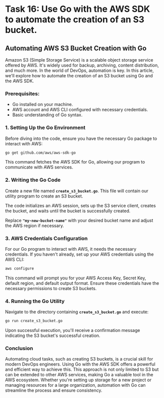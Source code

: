 # Task 16: Use Go with the AWS SDK to automate the creation of an S3 bucket.

## **Automating AWS S3 Bucket Creation with Go**

Amazon S3 (Simple Storage Service) is a scalable object storage service offered by AWS. It's widely used for backup, archiving, content distribution, and much more. In the world of DevOps, automation is key. In this article, we'll explore how to automate the creation of an S3 bucket using Go and the AWS SDK.

### **Prerequisites:**

- Go installed on your machine.
- AWS account and AWS CLI configured with necessary credentials.
- Basic understanding of Go syntax.

### **1. Setting Up the Go Environment**

Before diving into the code, ensure you have the necessary Go package to interact with AWS:

```bash
go get github.com/aws/aws-sdk-go
```

This command fetches the AWS SDK for Go, allowing our program to communicate with AWS services.

### **2. Writing the Go Code**

Create a new file named **`create_s3_bucket.go`**. This file will contain our utility program to create an S3 bucket.

The code initializes an AWS session, sets up the S3 service client, creates the bucket, and waits until the bucket is successfully created.

Replace **`"my-new-bucket-name"`** with your desired bucket name and adjust the AWS region if necessary.

### **3. AWS Credentials Configuration**

For our Go program to interact with AWS, it needs the necessary credentials. If you haven't already, set up your AWS credentials using the AWS CLI:

```bash
aws configure
```

This command will prompt you for your AWS Access Key, Secret Key, default region, and default output format. Ensure these credentials have the necessary permissions to create S3 buckets.

### **4. Running the Go Utility**

Navigate to the directory containing **`create_s3_bucket.go`** and execute:

```bash
go run create_s3_bucket.go
```

Upon successful execution, you'll receive a confirmation message indicating the S3 bucket's successful creation.

### **Conclusion**

Automating cloud tasks, such as creating S3 buckets, is a crucial skill for modern DevOps engineers. Using Go with the AWS SDK offers a powerful and efficient way to achieve this. This approach is not only limited to S3 but can be extended to other AWS services, making Go a valuable tool in the AWS ecosystem. Whether you're setting up storage for a new project or managing resources for a large organization, automation with Go can streamline the process and ensure consistency.